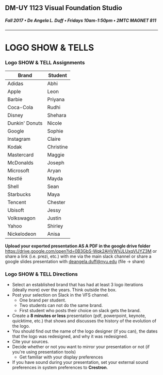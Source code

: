 ## DM-UY 1123 Visual Foundation Studio
##### Fall 2017 • De Angela L. Duff • Fridays 10am-1:50pm • 2MTC MAGNET 811
---

# LOGO SHOW & TELLS
### Logo SHOW & TELL Assignments

Brand | Student 
--- | --- 
Adidas | Abhi 
Apple | Leon 
Barbie | Priyana
Coca-Cola | Rudhi
Disney | Shehara 
Dunkin' Donuts | Nicole 
Google | Sophie
Instagram | Claire 
Kodak | Christine
Mastercard | Maggie 
McDonalds | Joseph
Microsoft | Aryan
Nestlé | Mayda 
Shell | Sean
Starbucks | Maya 
Tencent | Chester
Ubisoft | Jessy 
Volkswagon | Justin
Yahoo | Shirley
Nickelodeon | Anisa
  
**Upload your exported presentation AS A PDF in the google drive folder**
https://drive.google.com/open?id=0B3GbS-Wqk2AHVWVJLUxqVlJYZ3M
or share a link (i.e. prezi, etc.) with me via the main slack channel
or share a google slides presentation with deangela.duff@nyu.edu (file -> share) 

### Logo SHOW & TELL Directions
* Select an established brand that has had at least 3 logo iterations (ideally more) over the years. Think outside the box. 
* Post your selection on Slack in the VFS channel.
  * One brand per student. 
  * Two students can not do the same brand. 
  * First student who posts their choice on slack gets the brand.
* Create a **8 minutes or less** presentation (pdf, powerpoint, keynote, quicktime, etc.) that shows and discusses the history of the evolution of the logo. 
* You should find out the name of the logo designer (if you can), the dates that the logo was redesigned, and why it was redesigned.
* Cite your sources.
* Decide whether or not you want to mirror your presentation or not (if you're using presentation tools)
  * Get familiar with your display preferences
* If you have sound during your presentation, set your external sound preferences in system preferences to **Crestron**.







